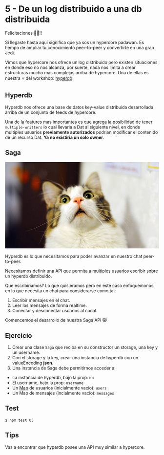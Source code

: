 # 5 - De un log distribuido a una db distribuida

Felicitaciones :tada::fireworks:!!

Si llegaste hasta aquí significa que ya sos un hypercore padawan. Es tiempo de ampliar tu
conocimiento peer-to-peer y convertirte en una gran Jedi.

Vimos que hypercore nos ofrece un log distribuido pero existen situaciones en donde eso
no nos alcanza, por suerte, nada nos limita a crear estructuras mucho mas complejas
arriba de hypercore. Una de ellas es nuestra :star: del workshop: [hyperdb](/hyperdb)

## Hyperdb

Hyperdb nos ofrece una base de datos key-value distribuida desarrollada arriba de un conjunto
de feeds de hypercore.

Una de la features mas importantes es que agrega la posibilidad de tener `multiple-writters` lo cual
llevaria a Dat al siguiente nivel, en donde multiples usuarios **previamente autorizados** podrian
modificar el contenido de un recurso Dat. **Ya no existiria un solo owner**.

## Saga

![saga](images/saga.jpg)

Hyperdb es lo que necesitamos para poder avanzar en nuestro chat peer-to-peer.

Necesitamos definir una API que permita a multiples usuarios escribir sobre un hyperdb distribuido.

Que escribiriamos? Lo que quisieramos pero en este caso enfoquemonos en lo que necesita un chat para
considerarse como tal:

1. Escribir mensajes en el chat.
1. Leer los mensajes de forma realtime.
1. Conectar y desconectar usuarios al canal.

Comencemos el desarrollo de nuestra Saga API :smile_cat:

## Ejercicio

1. Crear una clase `Saga` que reciba en su constructor un storage, una key y un username.
2. Con el storage y la key, crear una instancia de hyperdb con un valueEncoding **json**.
3. Una instancia de Saga debe permitirnos acceder a:
  * La instancia de hyperdb, bajo la prop: `db`
  * El username, bajo la prop: `username`
  * Un [Map](https://developer.mozilla.org/es/docs/Web/JavaScript/Referencia/Objetos_globales/Map)
  de usuarios (inicialmente vacio): `users`
  * Un Map de mensajes (incialmente vacio): `messages`

## Test

```
$ npm test 05
```

## Tips

Vas a encontrar que hyperdb posee una API muy similar a hypercore.
